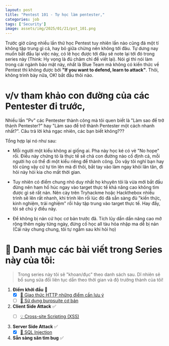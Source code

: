```yaml
---
layout: post
title: "Pentest 101 - Tự học làm pentester,"
categories: job
tags: ['Security']
image: assets/img/2025/01/21/pst_101.png
---
```


Trước giờ cũng nhiều lần thử học Pentest tuy nhiên lần nào cũng đá một tí không tập trung gì cả, hay bỏ giữa chừng nên không tới đâu. Tự dưng nay muốn bắt đầu lại việc này, có lẽ học được tới đâu sẽ note lại tới đó trong series này (Think: Hy vọng là đủ chăm chỉ để viết lại). Nói gì thì nói làm trong cái ngành bảo mật này, nhất là Blue Team mà không có kiến thức về Pentest thì không được bởi **"If you want to defend, learn to attack"**. Thôi, không trình bày nữa, OK! bắt đầu thôi nào.


# v/v tham khảo con đường của các Pentester đi trước,
Nhiều lần "Pv" các Pentester thành công mà tôi quen biết là "Làm sao để trở thành Pentester?" hay "Làm sao để trở thành Pentester một cách nhanh nhất?". Câu trả lời khá ngạc nhiên, các bạn biết không???

Tổng hợp lại nó như sau: 

+ Mỗi người một kiểu không ai giống ai. Pha này học ké có vẻ "No hope" rồi. Điều này chứng tỏ là thực tế sẽ chả con đường nào cố định cả, mỗi người họ có thể đi một kiểu riêng để thành công. Do vậy tôi nghĩ bạn hay tôi cũng vậy cứ tự tin lên mà đi thôi, bắt tay vào làm ngay khỏi lăn tăn, đi hỏi này hỏi kia cho mất thời gian. 

+ Tuy nhiên có điểm chung nhỏ duy nhất họ khuyên tôi là vừa mới bắt đầu đừng nên ham hố húc ngay vào target thực tế khả năng cao không tìm được gì sẽ rất nản. Nên cày trên Tryhackme hoặc Hackthebox nhiều trình sẽ lên rất nhanh, khi trình lên rồi lúc đó đã sẵn sàng đủ "kiến thức, kinh nghiệm, trải nghiệm" rồi hãy tập trung vào target thực tế. Hay đấy, tôi sẽ chú ý điều này.

+ Để không bị nản cứ học cơ bản trước đã. Tích lũy dần dần nâng cao mở rộng thêm ngày từng ngày, đừng cố học all tàu hỏa nhập ma dễ bị nản (Cái này chung chung, tôi tự ngẫm sau khi hỏi họ)

# 📝 Danh mục các bài viết trong Series này của tôi:

>Trong series này tôi sẽ "khoan/đục" theo danh sách sau. Dĩ nhiên sẽ bổ sung sửa đổi liên tục dần theo thời gian và độ trưởng thành của tôi!

1. **Điểm khởi đầu** 📌  
   - [x] [📄 Giao thức HTTP những điểm cần lưu ý](https://vietchoi.com/Cac-noi-dung-lien-quan-toi-giao-thuc-http-p1)  
   - [ ] [📄 Sử dụng burpsuite cơ bản](https://example.com/documentation)  

2. **Client Side Attack** ✅  
   - [ ] [💡 Cross-site Scripting (XSS)](https://example.com/brainstorm)  


3. **Server Side Attack** ✅  
   - [x] [🚀 SQL Injection](https://vietchoi.com/sql-injection-attack-back-to-basic)  

4. **Sẵn sàng săn tìm bug** ✅ 

